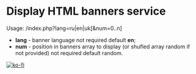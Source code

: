 # Display HTML banners service

Usage: /index.php?lang=ru|en|uk[&num=0..n]

* **lang** - banner language  not required default **en**;
* **num** - position in banners array to display (or shufled array random if not provided) not required default random.


[![ko-fi](https://ko-fi.com/img/githubbutton_sm.svg)](https://ko-fi.com/L3L5LJ3TB)

